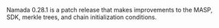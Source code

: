 Namada 0.28.1 is a patch release that makes improvements to the MASP, SDK, merkle trees, and chain initialization conditions.
